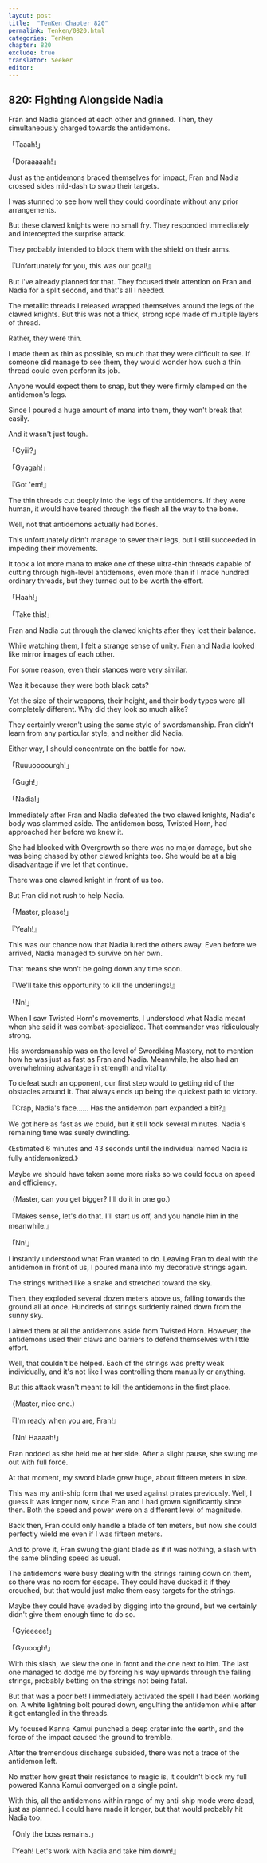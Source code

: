 ```yaml
---
layout: post
title:  "TenKen Chapter 820"
permalink: Tenken/0820.html
categories: TenKen
chapter: 820
exclude: true
translator: Seeker
editor: 
---
```

<h2 id="ch820">820: Fighting Alongside Nadia</h2>
<p>Fran and Nadia glanced at each other and grinned. Then, they simultaneously charged towards the antidemons.</p>

<p>「Taaah!」</p>
<p>「Doraaaaah!」</p>

<p>Just as the antidemons braced themselves for impact, Fran and Nadia crossed sides  mid-dash to swap their targets.</p>

<p>I was stunned to see how well they could coordinate without any prior arrangements.</p>

<p>But these clawed knights were no small fry. They responded immediately and intercepted the surprise attack.</p>

<p>They probably intended to block them with the shield on their arms.</p>

<p>『Unfortunately for you, this was our goal!』</p>

<p>But I've already planned for that. They focused their attention on Fran and Nadia for a split second, and that's all I needed.</p>

<p>The metallic threads I released wrapped themselves around the legs of the clawed knights. But this was not a thick, strong rope made of multiple layers of thread.</p>

<p>Rather, they were thin.</p>

<p>I made them as thin as possible, so much that they were difficult to see. If someone did manage to see them, they would wonder how such a thin thread could even perform its job.</p>

<p>Anyone would expect them to snap, but they were firmly clamped on the antidemon's legs.</p>

<p>Since I poured a huge amount of mana into them, they won't break that easily.</p>

<p>And it wasn't just tough.</p>

<p>「Gyiii?」</p>
<p>「Gyagah!」</p>
<p>『Got 'em!』</p>

<p>The thin threads cut deeply into the legs of the antidemons. If they were human, it would have teared through the flesh all the way to the bone.</p>

<p>Well, not that antidemons actually had bones.</p>

<p>This unfortunately didn't manage to sever their legs, but I still succeeded in impeding their movements.</p>

<p>It took a lot more mana to make one of these ultra-thin threads capable of cutting through high-level antidemons, even more than if I made hundred ordinary threads, but they turned out to be worth the effort.</p>

<p>「Haah!」</p>
<p>「Take this!」</p>

<p>Fran and Nadia cut through the clawed knights after they lost their balance.</p>

<p>While watching them, I felt a strange sense of unity. Fran and Nadia looked like mirror images of each other.</p>

<p>For some reason, even their stances were very similar.</p>

<p>Was it because they were both black cats?</p>

<p>Yet the size of their weapons, their height, and their body types were all completely different. Why did they look so much alike?</p>

<p>They certainly weren't using the same style of swordsmanship. Fran didn't learn from any particular style, and neither did Nadia.</p>

<p>Either way, I should concentrate on the battle for now.</p>

<p>「Ruuuoooourgh!」</p>
<p>「Gugh!」</p>
<p>「Nadia!」</p>

<p>Immediately after Fran and Nadia defeated the two clawed knights, Nadia's body was slammed aside. The antidemon boss, Twisted Horn, had approached her before we knew it.</p>

<p>She had blocked with Overgrowth so there was no major damage, but she was being chased by other clawed knights too. She would be at a big disadvantage if we let that continue.</p>

<p>There was one clawed knight in front of us too.</p>

<p>But Fran did not rush to help Nadia.</p>

<p>「Master, please!」</p>
<p>『Yeah!』</p>

<p>This was our chance now that Nadia lured the others away. Even before we arrived, Nadia managed to survive on her own.</p>

<p>That means she won't be going down any time soon.</p>

<p>『We'll take this opportunity to kill the underlings!』</p>
<p>「Nn!」</p>

<p>When I saw Twisted Horn's movements, I understood what Nadia meant when she said it was combat-specialized. That commander was ridiculously strong.</p>

<p>His swordsmanship was on the level of Swordking Mastery, not to mention how he was just as fast as Fran and Nadia. Meanwhile, he also had an overwhelming advantage in strength and vitality.</p>

<p>To defeat such an opponent, our first step would to getting rid of the obstacles around it. That always ends up being the quickest path to victory.</p>

<p>『Crap, Nadia's face…… Has the antidemon part expanded a bit?』</p>

<p>We got here as fast as we could, but it still took several minutes. Nadia's remaining time was surely dwindling.</p>

<p>《Estimated 6 minutes and 43 seconds until the individual named Nadia is fully antidemonized.》</p>

<p>Maybe we should have taken some more risks so we could focus on speed and efficiency.</p>

<p>（Master, can you get bigger? I'll do it in one go.）</p>
<p>『Makes sense, let's do that. I'll start us off, and you handle him in the meanwhile.』</p>
<p>「Nn!」</p>

<p>I instantly understood what Fran wanted to do. Leaving Fran to deal with the antidemon in front of us, I poured mana into my decorative strings again.</p>

<p>The strings writhed like a snake and stretched toward the sky.</p>

<p>Then, they exploded several dozen meters above us, falling towards the ground all at once. Hundreds of strings suddenly rained down from the sunny sky.</p>

<p>I aimed them at all the antidemons aside from Twisted Horn. However, the antidemons used their claws and barriers to defend themselves with little effort.</p>

<p>Well, that couldn't be helped. Each of the strings was pretty weak individually, and it's not like I was controlling them manually or anything.</p>

<p>But this attack wasn't meant to kill the antidemons in the first place.</p>

<p>（Master, nice one.）</p>
<p>『I'm ready when you are, Fran!』</p>
<p>「Nn! Haaaah!」</p>

<p>Fran nodded as she held me at her side. After a slight pause, she swung me out with full force.</p>

<p>At that moment, my sword blade grew huge, about fifteen meters in size.</p>

<p>This was my anti-ship form that we used against pirates previously. Well, I guess it was longer now, since Fran and I had grown significantly since then. Both the speed and power were on a different level of magnitude.</p>

<p>Back then, Fran could only handle a blade of ten meters, but now she could perfectly wield me even if I was fifteen meters.</p>

<p>And to prove it, Fran swung the giant blade as if it was nothing, a slash with the same blinding speed as usual.</p>

<p>The antidemons were busy dealing with the strings raining down on them, so there was no room for escape. They could have ducked it if they crouched, but that would just make them easy targets for the strings.</p>

<p>Maybe they could have evaded by digging into the ground, but we certainly didn't give them enough time to do so.</p>

<p>「Gyieeeee!」</p>
<p>「Gyuoogh!」</p>

<p>With this slash, we slew the one in front and the one next to him. The last one managed to dodge me by forcing his way upwards through the falling strings, probably betting on the strings not being fatal.</p>

<p>But that was a poor bet! I immediately activated the spell I had been working on. A white lightning bolt poured down, engulfing the antidemon while after it got entangled in the threads.</p>

<p>My focused Kanna Kamui punched a deep crater into the earth, and the force of the impact caused the ground to tremble.</p>

<p>After the tremendous discharge subsided, there was not a trace of the antidemon left.</p>

<p>No matter how great their resistance to magic is, it couldn't block my full powered Kanna Kamui converged on a single point.</p>

<p>With this, all the antidemons within range of my anti-ship mode were dead, just as planned. I could have made it longer, but that would probably hit Nadia too.</p>

<p>「Only the boss remains.」</p>
<p>『Yeah! Let's work with Nadia and take him down!』</p>



